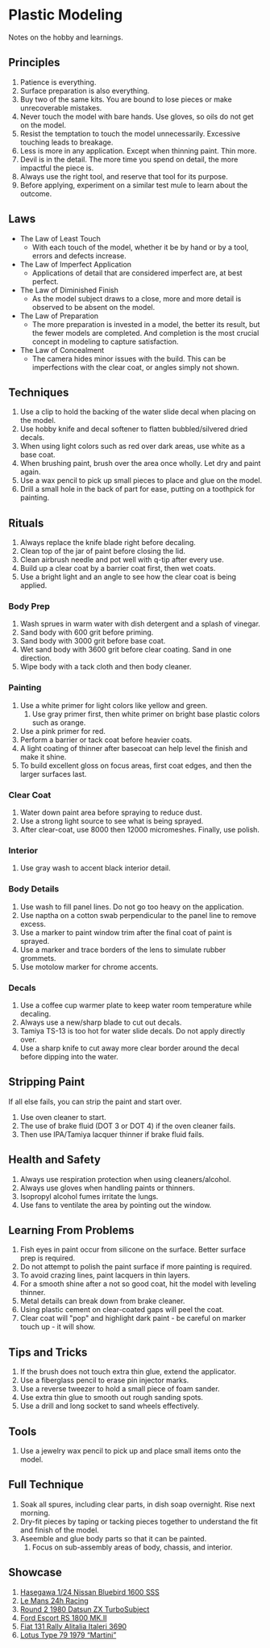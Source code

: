 # Plastic Modeling

Notes on the hobby and learnings.

## Principles

1. Patience is everything.
1. Surface preparation is also everything.
1. Buy two of the same kits. You are bound to lose pieces or make unrecoverable mistakes.
1. Never touch the model with bare hands. Use gloves, so oils do not get on the model.
1. Resist the temptation to touch the model unnecessarily. Excessive touching leads to breakage.
1. Less is more in any application. Except when thinning paint. Thin more.
1. Devil is in the detail. The more time you spend on detail, the more impactful the piece is.
1. Always use the right tool, and reserve that tool for its purpose.
1. Before applying, experiment on a similar test mule to learn about the outcome.

## Laws

* The Law of Least Touch
    - With each touch of the model, whether it be by hand or by a tool, errors and defects increase.
* The Law of Imperfect Application
    - Applications of detail that are considered imperfect are, at best perfect.
* The Law of Diminished Finish
    - As the model subject draws to a close, more and more detail is observed to be absent on the model.
* The Law of Preparation
    - The more preparation is invested in a model, the better its result, but the fewer models are completed. And completion is the most crucial concept in modeling to capture satisfaction.
* The Law of Concealment
    - The camera hides minor issues with the build. This can be imperfections with the clear coat, or angles simply not shown.

## Techniques

1. Use a clip to hold the backing of the water slide decal when placing on the model.
1. Use hobby knife and decal softener to flatten bubbled/silvered dried decals.
1. When using light colors such as red over dark areas, use white as a base coat.
1. When brushing paint, brush over the area once wholly. Let dry and paint again.
1. Use a wax pencil to pick up small pieces to place and glue on the model.
1. Drill a small hole in the back of part for ease, putting on a toothpick for painting.

## Rituals

1. Always replace the knife blade right before decaling.
1. Clean top of the jar of paint before closing the lid.
1. Clean airbrush needle and pot well with q-tip after every use.
1. Build up a clear coat by a barrier coat first, then wet coats.
1. Use a bright light and an angle to see how the clear coat is being applied.

### Body Prep

1. Wash sprues in warm water with dish detergent and a splash of vinegar.
1. Sand body with 600 grit before priming.
1. Sand body with 3000 grit before base coat.
1. Wet sand body with 3600 grit before clear coating. Sand in one direction.
1. Wipe body with a tack cloth and then body cleaner.

### Painting

1. Use a white primer for light colors like yellow and green.
    1. Use gray primer first, then white primer on bright base plastic colors such as orange.
1. Use a pink primer for red.
1. Perform a barrier or tack coat before heavier coats.
1. A light coating of thinner after basecoat can help level the finish and make it shine.
1. To build excellent gloss on focus areas, first coat edges, and then the larger surfaces last.

### Clear Coat

1. Water down paint area before spraying to reduce dust.
1. Use a strong light source to see what is being sprayed.
1. After clear-coat, use 8000 then 12000 micromeshes. Finally, use polish.

### Interior

1. Use gray wash to accent black interior detail.

### Body Details

1. Use wash to fill panel lines. Do not go too heavy on the application.
1. Use naptha on a cotton swab perpendicular to the panel line to remove excess.
1. Use a marker to paint window trim after the final coat of paint is sprayed.
1. Use a marker and trace borders of the lens to simulate rubber grommets.
1. Use motolow marker for chrome accents.

### Decals

1. Use a coffee cup warmer plate to keep water room temperature while decaling.
1. Always use a new/sharp blade to cut out decals.
1. Tamiya TS-13 is too hot for water slide decals. Do not apply directly over.
1. Use a sharp knife to cut away more clear border around the decal before dipping into the water.

## Stripping Paint

If all else fails, you can strip the paint and start over.

1. Use oven cleaner to start.
1. The use of brake fluid (DOT 3 or DOT 4) if the oven cleaner fails.
1. Then use IPA/Tamiya lacquer thinner if brake fluid fails.

## Health and Safety

1. Always use respiration protection when using cleaners/alcohol.
1. Always use gloves when handling paints or thinners.
1. Isopropyl alcohol fumes irritate the lungs.
1. Use fans to ventilate the area by pointing out the window.

## Learning From Problems

1. Fish eyes in paint occur from silicone on the surface. Better surface prep is required.
1. Do not attempt to polish the paint surface if more painting is required.
1. To avoid crazing lines, paint lacquers in thin layers.
1. For a smooth shine after a not so good coat, hit the model with leveling thinner.
1. Metal details can break down from brake cleaner.
1. Using plastic cement on clear-coated gaps will peel the coat.
1. Clear coat will "pop" and highlight dark paint - be careful on marker touch up - it will show.

## Tips and Tricks

1. If the brush does not touch extra thin glue, extend the applicator.
1. Use a fiberglass pencil to erase pin injector marks.
1. Use a reverse tweezer to hold a small piece of foam sander.
1. Use extra thin glue to smooth out rough sanding spots.
1. Use a drill and long socket to sand wheels effectively.

## Tools

1. Use a jewelry wax pencil to pick up and place small items onto the model.

## Full Technique

1. Soak all spures, including clear parts, in dish soap overnight. Rise next morning.
1. Dry-fit pieces by taping or tacking pieces together to understand the fit and finish of the model.
1. Aseemble and glue body parts so that it can be painted.
    1. Focus on sub-assembly areas of body, chassis, and interior.

## Showcase

1. [Hasegawa 1/24 Nissan Bluebird 1600 SSS](https://scaledworld.net/hasegawa-1-24-nissan-bluebird-1600-sss-2018)
1. [Le Mans 24h Racing](https://scaledworld.net/le-mans-24h-racing-2018)
1. [Round 2 1980 Datsun ZX TurboSubject](https://scaledworld.net/round-2-1980-datsun-zx-turbosubject)
1. [Ford Escort RS 1800 MK.II](https://scaledworld.net/ford-escort-rs-1800-mk-ii-2020)
1. [Fiat 131 Rally Alitalia Italeri 3690](https://scaledworld.net/fiat-131-rally-alitalia-italeri-3690-2020)
1. [Lotus Type 79 1979 “Martini”](https://scaledworld.net/lotus-type-79-1979-martini-2020)
